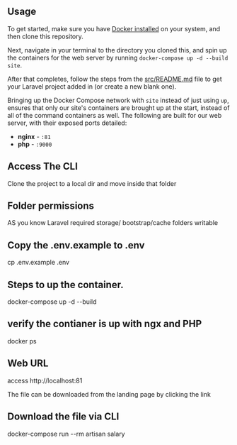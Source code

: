 ## Usage

To get started, make sure you have [Docker installed](https://docs.docker.com/docker-for-mac/install/) on your system, and then clone this repository.

Next, navigate in your terminal to the directory you cloned this, and spin up the containers for the web server by running `docker-compose up -d --build site`.

After that completes, follow the steps from the [src/README.md](src/README.md) file to get your Laravel project added in (or create a new blank one).

Bringing up the Docker Compose network with `site` instead of just using `up`, ensures that only our site's containers are brought up at the start, instead of all of the command containers as well. The following are built for our web server, with their exposed ports detailed:

- **nginx** - `:81`
- **php** - `:9000`


## Access The CLI

Clone the project to a local dir and move inside that folder 

## Folder permissions

AS you know Laravel required storage/ bootstrap/cache folders writable

## Copy  the .env.example to .env

cp .env.example .env

## Steps to up the container.

docker-compose up -d --build

## verify the contianer is up with ngx and PHP

docker ps 

## Web URL

access http://localhost:81

The file can be downloaded from the landing page by clicking the link

## Download the file via CLI

docker-compose run --rm artisan salary

